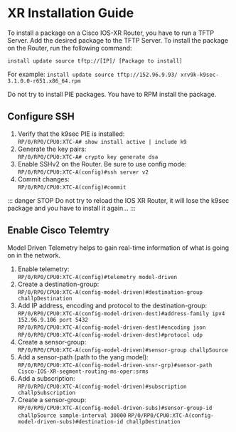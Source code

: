 # XR Installation Guide
To install a package on a Cisco IOS-XR Router, you have to run a TFTP Server. Add the desired package to the TFTP Server. To install the package on the Router, run the following command:

```install update source tftp://[IP]/ [Package to install]```

For example:
```install update source tftp://152.96.9.93/ xrv9k-k9sec-3.1.0.0-r651.x86_64.rpm```

Do not try to install PIE packages. You have to RPM install the package.

## Configure SSH

1. Verify that the k9sec PIE is installed:  
	```RP/0/RP0/CPU0:XTC-A# show install active | include k9```
2. Generate the key pairs:  
	```RP/0/RP0/CPU0:XTC-A# crypto key generate dsa```
3. Enable SSHv2 on the Router. Be sure to use config mode:  
	```RP/0/RP0/CPU0:XTC-A(config)#ssh server v2```
4. Commit changes:  
	```RP/0/RP0/CPU0:XTC-A(config)#commit```

::: danger STOP
Do not try to reload the IOS XR Router, it will lose the k9sec package and you have to install it again...
:::

## Enable Cisco Telemtry
Model Driven Telemetry helps to gain real-time information of what is going on in the network.
1. Enable telemetry:  
	```RP/0/RP0/CPU0:XTC-A(config)#telemetry model-driven```
2. Create a destination-group:  
	```RP/0/RP0/CPU0:XTC-A(config-model-driven)#destination-group challpDestination```
3. Add IP address, encoding and protocol to the destination-group:  
	```RP/0/RP0/CPU0:XTC-A(config-model-driven-dest)#address-family ipv4 152.96.9.106 port 5432```  
	```RP/0/RP0/CPU0:XTC-A(config-model-driven-dest)#encoding json```  
	```RP/0/RP0/CPU0:XTC-A(config-model-driven-dest)#protocol udp```
4. Create a sensor-group:  
	```RP/0/RP0/CPU0:XTC-A(config-model-driven)#sensor-group challpSource```
5. Add a sensor-path (path to the yang model):  
	```RP/0/RP0/CPU0:XTC-A(config-model-driven-snsr-grp)#sensor-path Cisco-IOS-XR-segment-routing-ms-oper:srms```
6. Add a subscription:  
	```RP/0/RP0/CPU0:XTC-A(config-model-driven)#subscription challpSubscription```
6. Create a sensor-group:  
	```RP/0/RP0/CPU0:XTC-A(config-model-driven-subs)#sensor-group-id challpSource sample-interval 30000```
	```RP/0/RP0/CPU0:XTC-A(config-model-driven-subs)#destination-id challpDestination```